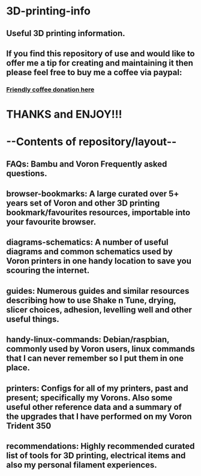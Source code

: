 # 3D-printing-info

## Useful 3D printing information.

## If you find this repository of use and would like to offer me a tip for creating and maintaining it then please feel free to buy me a coffee via paypal:

### [Friendly coffee donation here](https://www.paypal.com/donate/?hosted_button_id=R3DFLDWT2PFC4)

# THANKS and ENJOY!!!

# --Contents of repository/layout--

## FAQs: Bambu and Voron Frequently asked questions.
## browser-bookmarks: A large curated over 5+ years set of Voron and other 3D printing bookmark/favourites resources, importable into your favourite browser.
## diagrams-schematics: A number of useful diagrams and common schematics used by Voron printers in one handy location to save you scouring the internet.
## guides: Numerous guides and similar resources describing how to use Shake n Tune, drying, slicer choices, adhesion, levelling well and other useful things.
## handy-linux-commands: Debian/raspbian, commonly used by Voron users, linux commands that I can never remember so I put them in one place.
## printers: Configs for all of my printers, past and present; specifically my Vorons.  Also some useful other reference data and a summary of the upgrades that I have performed on my Voron Trident 350
## recommendations: Highly recommended curated list of tools for 3D printing, electrical items and also my personal filament experiences.
